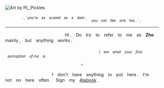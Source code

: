 ![Art by PL_Pickles](https://github.com/user-attachments/assets/91e1b152-56e5-4234-a8e3-c3f4aac74c60)
　
　
　
 <p align="center"> <sup>˗ˏˋ you're　as　scared　as　a　deer ,　</sup>
	<sub>you　run　like　one　too . ´ˎ˗</sub>
   
   ---
   
　　　　　　　　　　　　　　Hi . ⠀Do ⠀try⠀ to ⠀refer ⠀to ⠀me ⠀as ⠀**Zho**⠀ mainly ,⠀ but ⠀anything⠀ works .
  
  　　　　　　　　　　　　　　　　　　　　　　<sub>*I⠀ am ⠀what ⠀your ⠀first ⠀perception ⠀of me ⠀is .*</sub>
                           
<p align="center"> <sub>✧</sub>



　　　　　　　　　　　I ⠀don't ⠀have⠀ anything ⠀to ⠀put ⠀here .⠀ I'm⠀ not ⠀on⠀ here⠀ often . ⠀Sign⠀ my ⠀[Atabook](https://sobertodeath.atabook.org/) .
